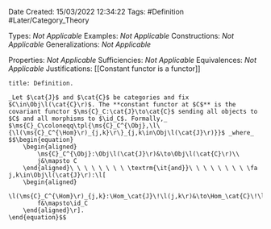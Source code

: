<div class="topSpace"></div>

Date Created: 15/03/2022 12:34:22
Tags: #Definition #Later/Category_Theory

Types: _Not Applicable_
Examples: _Not Applicable_
Constructions: _Not Applicable_
Generalizations: _Not Applicable_

Properties: _Not Applicable_
Sufficiencies: _Not Applicable_
Equivalences: _Not Applicable_
Justifications: [[Constant functor is a functor]]

``` ad-Definition
title: Definition.

_Let $\cat{J}$ and $\cat{C}$ be categories and fix $C\in\Obj\l(\cat{C}\r)$. The **constant functor at $C$** is the covariant functor $\ms{C}_C:\cat{J}\to\cat{C}$ sending all objects to $C$ and all morphisms to $\id_C$. Formally,_ $\ms{C}_C\coloneqq\tpl{\ms{C}_C^{\Obj},\l\{\l(\ms{C}_C^{\Hom}\r)_{j,k}\r\}_{j,k\in\Obj\l(\cat{J}\r)}}$ _where_
$$\begin{equation}
    \begin{aligned}
        \ms{C}_C^{\Obj}:\Obj\l(\cat{J}\r)&\to\Obj\l(\cat{C}\r)\\
        j&\mapsto C
    \end{aligned}\ \ \ \ \ \ \ \ \textrm{\it{and}}\ \ \ \ \ \ \ \ \fa j,k\in\Obj\l(\cat{J}\r):\l[
    \begin{aligned}
        \l(\ms{C}_C^{\Hom}\r)_{j,k}:\Hom_\cat{J}\!\l(j,k\r)&\to\Hom_\cat{C}\!\l(C,C\r)\\
        f&\mapsto\id_C
    \end{aligned}\r].
\end{equation}$$

```
